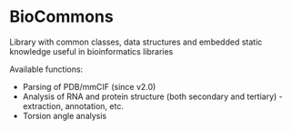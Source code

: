 # BioCommons
Library with common classes, data structures and embedded static knowledge useful in bioinformatics libraries

Available functions:
* Parsing of PDB/mmCIF (since v2.0)
* Analysis of RNA and protein structure (both secondary and tertiary) - extraction, annotation, etc.
* Torsion angle analysis

